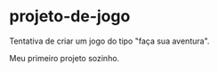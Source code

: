 # projeto-de-jogo
 Tentativa de criar um jogo do tipo "faça sua aventura". 
 
 Meu primeiro projeto sozinho.
